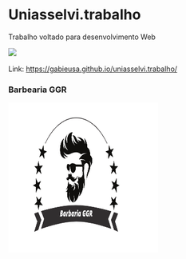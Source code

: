 # Uniasselvi.trabalho

Trabalho voltado para desenvolvimento Web

<p align="lift">
  <a align="center" href="https://github.com/DenverCoder1/readme-typing-svg"><img src="https://readme-typing-svg.herokuapp.com?&font=IBM+Plex+Sans&color=F72EE2&size=25&lines=Site+Barbearia+GGR" /></a>
</p>

Link: https://gabieusa.github.io/uniasselvi.trabalho/

### Barbearia GGR

<img src="https://github.com/gabieusa/uniasselvi.trabalho/blob/master/logo.png"  width="300" height="300"/>


<div>
